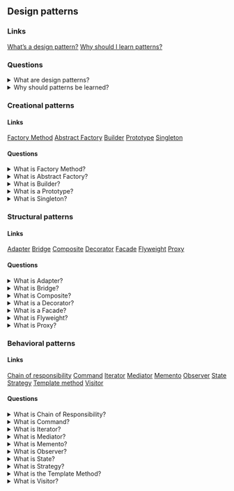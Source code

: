 ## Design patterns

### Links
[What’s a design pattern?](https://refactoring.guru/design-patterns/what-is-pattern)
[Why should I learn patterns?](https://refactoring.guru/design-patterns/why-learn-patterns)


### Questions

<details>
  <summary>What are design patterns?</summary>

  Design patterns are standard solutions to common problems in a software design. Each design pattern provides a customized blueprint for exacting problems. As a result, you cannot copy a pattern in your program, but you can use it as a design solution to your problem. The design patterns could be confused with algorithms because both concepts describe standard solutions to some known targets. But while an algorithm has always defined a clear set of actions, a pattern is a more high-level description of a solution.

</details>

<details>
  <summary>Why should patterns be learned?</summary>
  
  The truth is that a programmer can work without knowledge about patterns. Moreover, in this case, he can implement a pattern solution without knowing about it. So, why is it needed to learn them?

  There are a few reasons:

  1. Firstly, design patterns are a toolkit of solutions to common problems in software design. So, the programmer could solve problems using them.

	2. Secondly, design patterns are a common language that allows having more effective communication.

</details>

### Creational patterns

#### Links
[Factory Method](https://refactoring.guru/design-patterns/factory-method)
[Abstract Factory](https://refactoring.guru/design-patterns/abstract-factory)
[Builder](https://refactoring.guru/design-patterns/builder)
[Prototype](https://refactoring.guru/design-patterns/prototype)
[Singleton](https://refactoring.guru/design-patterns/singleton)

#### Questions

<details>
  <summary>What is Factory Method?</summary>

  Factory Method is a creational design pattern that provides an interface for creating objects in a superclass but allows subclasses to alter the type of created objects.

  Applicability:

  * Use the factory Method when beforehand unknown types and dependencies of the objects should work.
  * Use the Factory Method for providing users of your library or framework with a way to extend its internal components.
  * Use the Factory Method for saving system resources by reusing the existing exemplars instead of rebuilding them each time.

  Pros:

  * Avoid tight coupling between the creator and the concrete products.
  * Single Responsibility Principle. You can move the product creation code into one place in the program, making the code easier to support.
  * Open/Closed Principle. You can introduce new types of products into the program without breaking existing client code.

  Cons:

  * Each new subclass increases the code complexity. The best-case scenario is when introducing the pattern into an existing hierarchy of creator classes.

</details>

<details>
  <summary>What is Abstract Factory?</summary>

  Abstract Factory is a creational design pattern that lets you produce families of the related objects without specifying their concrete classes.

  Applicability:

  * Use the Abstract Factory when code needs to work with various families of related products but not to depend on the concrete classes of those products - they might be unknown beforehand or be simplified to allow for future extensibility.

  Pros:

  * Be sure that the products from a factory are compatible with each other.
  * Avoid tight coupling between concrete products and client code.
  * Single Responsibility Principle. Extract the product creation code into one place, making the code easier to support.
  * Open/Closed Principle. Introduce new variants of products without breaking existing client code.

  Cons:

  * Each new interface or class increases the complexity of the code.

</details>

<details>
  <summary>What is Builder?</summary>

  Builder is a creational design pattern that lets you construct complex objects step by step. The builder pattern allows producing different types and representations of an object using the same construction code.

  Applicability:

  * Use the Builder pattern to get rid of a 'telescopic constructor'.
  * Use the Builder pattern when an application needs to create different representations of some product, for example, stone and wooden houses.
  * Use the Builder to construct Composite trees or other complex objects.

  Pros:

  * Construct objects step-by-step, defer construction steps or run steps recursively.
  * Reuse the same construction code when building various representations of products.
  * Single Responsibility Principle. Isolate complex construction code from the business logic of the product.

  Cons:

  * The overall complexity of the code increases since the pattern requires creating multiple new classes.

</details>

<details>
  <summary>What is a Prototype?</summary>

  A Prototype is a creational design pattern that lets you copy existing objects without making your code dependent on their classes.

  Applicability:

  * Use the Prototype pattern when there isn't dependency from the concrete classes of copied objects in a code.
  * Use the pattern when you want to reduce the number of subclasses that only differ from the initialization of their respective objects. Somebody could have created these subclasses to be able to create a new one with a specific configuration.

  Pros:

  * Clone objects without coupling to their concrete classes.
  * Get rid of repeated initialization code in favour of cloning pre-built prototypes.
  * Produce complex exemplars more conveniently.
  * Get an alternative to inheritance when dealing with configuration presets.

  Cons:

  * Cloning complex objects that have circular references might be very tricky.

</details>

<details>
  <summary>What is Singleton?</summary>

  Singleton is a creational design pattern that lets you ensure that a class has only one instance while providing a global access point to this instance.

  Applicability:

  * Use the Singleton pattern when a class in your program should have just a single instance available to all clients; for example, a single database object shared by different parts of the program.
  * Use the Singleton pattern when you need stricter control over global variables.

  Pros:

  * You can be sure that a class has only a single instance.
  * You gain a global access point to that instance.
  * The initialization of the singleton object happens during the first call.

  Cons:

  * Single Responsibility Principle. The pattern solves two problems at the time.
  * The Singleton pattern can mask unluck design, for instance, when the program components know too much about each other.
  * The pattern requires special treatment in a multithreaded environment so that multiple threads cannot create a singleton object several times.
  * It may be difficult to unit test the client code because many test frameworks rely on inheritance when producing mock objects. Since the constructor of the singleton class is private and overriding static methods is impossible in most languages, you will need to think of a creative way to mock the singleton.

</details>

### Structural patterns

#### Links
[Adapter](https://refactoring.guru/design-patterns/adapter)
[Bridge](https://refactoring.guru/design-patterns/bridge)
[Composite](https://refactoring.guru/design-patterns/composite)
[Decorator](https://refactoring.guru/design-patterns/decorator)
[Facade](https://refactoring.guru/design-patterns/facade)
[Flyweight](https://refactoring.guru/design-patterns/flyweight)
[Proxy](https://refactoring.guru/design-patterns/proxy)

#### Questions

<details>
  <summary>What is Adapter?</summary>

  The adapter is a structural design pattern that allows objects with incompatible interfaces to collaborate.

  Applicability:

  * Use the adapter when you want to use some existing class, but its interface is not compatible with the rest of your code.
  * Use the pattern for reusing several existing subclasses that lack some functionality, and there is not possible to add it in the superclass.

  Prons:

  * Single Responsibility Principle. You can separate the interface or data conversion code from the primary business logic of the program.
  * Open/Closed Principle. You can introduce new types of adapters into the program without breaking the existing client code, as long as they work with the adapters through the client interface.

  Cons:

  * The overall complexity of the code increases because it requires introducing a set of new interfaces and classes. From time to time, changing into service is an easier way.

</details>

<details>
  <summary>What is Bridge?</summary>

  The Bridge is a structural design pattern that lets you split a large class or a set of closely related classes into two separate hierarchies - abstraction and implementation - their implementation independent of each other.

  Applicability:

  * Use the Bridge pattern when you want to divide and organize a class with several functional variants (for example, if the implemented class can work with various database servers).
  * Use the pattern when you need to extend a class in several orthogonal (independent) dimensions.
  * Use the Bridge if you need to be able to switch implementations at runtime.

  Prons:

  * You can create platform-independent classes and apps.
  * The client code works with high-level abstractions.
  * Open/Closed Principle. You can introduce new abstractions and implementations independently from each other.
  * Single Responsibility Principle. You can focus on high-level logic in the abstraction and on platform details in the implementation.

  Cons:

  * You might make the code more complicated by applying the pattern to a highly cohesive class.

</details>

<details>
  <summary>What is Composite?</summary>

  Composite is a structural design pattern that lets you compose objects into tree structures and then work with these structures as if they were individual objects.

  Applicability:

  * Use the Composite pattern when you have to implement a tree-like object structure.
  * Use it when you want the client code to treat both simple and complex elements uniformly.

  Prons:

  * It is possible to work with complex tree structures more conveniently: use polymorphism and recursion to your advantage.
  * Open/Closed Principle. You can introduce new element types into the app without breaking the existing code, which now works with the object tree.

  Cons:

  * It is difficult to provide a shared interface for classes whose functionality differs too much. In base scenarios, there is possible to overgeneralize the component interface, making it harder to comprehend.

</details>

<details>
  <summary>What is a Decorator?</summary>

  The decorator is a structural design pattern that lets you attach new behaviours to objects by placing these objects inside specialized wrapper objects that contain the behaviours.

  Applicability:

  * Use the Decorator pattern when it is possible to increase behaviours at runtime without breaking the code that uses these objects.
  * Use it when it is impossible to extend behaviour using inheritance.

  Prons:

  * It is possible to extend a behaviour without making a new subclass.
  * It is possible to add or remove responsibilities from an object at runtime.
  * It is possible to combine several behaviours by wrapping an object into multiple decorators.
  * Single Responsibility Principle. You can divide a monolithic class that implements many possible variants of behaviour into several smaller ones.

  Cons:

  * It is hard to remove a specific wrapper from the wrappers stack.
  * It is hard to implement a decorator with independent behaviour from the stack.
  * The initial configuration code of layers might look pretty ugly.

</details>

<details>
  <summary>What is a Facade?</summary>

  It is a structural design pattern that provides a simplified interface to a library, a framework, or any other complex set of classes.

  Applicability:

  * Use the Facade pattern when you need to have a limited but straightforward interface to a complex subsystem.
  * Use the Facade when you want to structure a subsystem into layers.

  Prons:

  * It is possible to isolate your code from the complexity of a subsystem.
  Cons:
  * A facade can become a god object coupled to all classes of an app.

</details>

<details>
  <summary>What is Flyweight?</summary>

  Flyweight is a structural design pattern that lets you fit more objects into the available amount of RAM by sharing common parts of the state between multiple exemplars instead of keeping all of the data in each object.

  Applicability:

  * Use the Flyweight pattern only when it is needed to optimize used RAM.

  Prons:

  * It is possible to save lots of RAM, assuming your program has tons of similar objects.

  Cons:

  * It is possible to trade RAM over CPU cycles when some context data needs recalculation each time somebody calls a flyweight method.
  * The code becomes much more complicated. New team members will always be wondering about the state.

</details>

<details>
  <summary>What is Proxy?</summary>

  Proxy is a structural design pattern that provides a substitute or placeholder for another object. A proxy controls access to the original one, allowing it to perform something either before or after the request gets through to the original one.

  Applicability:

  * Lazy initialization.
  * Access control (protection proxy).
  * Logging requests (logging proxy).
  * Caching request results (caching proxy).
  * Smart reference.

  Prons:

  * It is possible to control the service object without clients knowing about it.
  * It is possible to manage the lifecycle of the service object when clients do not care about it.
  * The proxy works even if the service object is not ready or is not available.
  * Open/Closed Principle. You can introduce new proxies without changing the service or clients.

  Cons:

  * The code may become more complicated since you need to introduce a lot of new classes.

</details>

### Behavioral patterns

#### Links
[Chain of responsibility](https://refactoring.guru/design-patterns/chain-of-responsibility)
[Command](https://refactoring.guru/design-patterns/command)
[Iterator](https://refactoring.guru/design-patterns/iterator)
[Mediator](https://refactoring.guru/design-patterns/mediator)
[Memento](https://refactoring.guru/design-patterns/memento)
[Observer](https://refactoring.guru/design-patterns/observer)
[State](https://refactoring.guru/design-patterns/state)
[Strategy](https://refactoring.guru/design-patterns/strategy)
[Template method](https://refactoring.guru/design-patterns/template-method)
[Visitor](https://refactoring.guru/design-patterns/visitor)

#### Questions

<details>
  <summary>What is Chain of Responsibility?</summary>

  Cin of Responsibility is a behavioural design pattern that lets you pass requests along a chain of handlers. Each handler decides thao process the request or move it on to the next handler in the chain.

  Applicability:

  * Use the Chain of Responsibility pattern when an expected program process different kinds of requests in various ways, but the exact types of requests and their sequences are unknown beforehand.
  * Use it when it is essential to execute several handlers in a particular order.
  * Use the CoR pattern when the set of handlers and their order are supposed to change at runtime.

  Prons:

  * You can control the order of request handling.
  * Single Responsibility Principle. It is possible to decouple classes that invoke operations from them.
  * Open/Closed Principle. You can introduce new handlers into the app without breaking the existing client code.

  Cons:

  * Some requests may end up unhandled.

</details>

<details>
  <summary>What is Command?</summary>

  It is a behavioural design pattern that turns a request into a stand-alone object that contains all information about it. This transformation lets you pass requests to method arguments, delay or queue a request execution, and support undoable operations.

  Applicability:

  * Use the Command pattern when you want to parametrize objects with operations.
  * Use the Command pattern when you want to queue operations, schedule their execution, or execute them remotely.
  * Use the Command pattern when an application can reverse operations.

  Prons:

  * Single Responsibility Principle. It is possible to decouple classes that invoke operations from them that perform these operations.
  * Open/Closed Principle. You can introduce new commands into the app without breaking existing client code.
  * You can implement undo/redo.
  * You can implement deferred execution of operations.
  * You can assemble a set of simple commands into a complex one.

  Cons:

  * The code may become more complicated since introducing a whole new layer between senders and receivers.

</details>

<details>
  <summary>What is Iterator?</summary>

  Iterator is a behavioural design pattern that lets you traverse elements of a collection without exposing its underlying representation (list, stack, tree, etc.).

  Applicability:

  * Use the Iterator pattern when element collection has a complex data structure under the hood, but you want to hide its complexity from clients (either for convenience or security reasons).
  * Use the pattern to reduce duplication of the traversal code across your app.
  * Use the Iterator when it is possible to traverse different data structures or when types of these structures are unknown beforehand.

  Prons:

  * Single Responsibility Principle. You can clean up the client code and the collections by extracting bulky traversal algorithms into separate classes.
  * Open/Closed Principle. You can implement new types of collections and iterators and pass them to existing code without breaking anything.
  * It is possible to iterate over the same collection in parallel because each iterative object contains its iteration state.
  * For the same reason, it is possible to delay an iteration and continue it when needed.

  Cons:

  * Applying the pattern can be overkill if your app only works with simple collections.
  * Using an iterator may be less efficient than going through elements of some specialized structure.

</details>

<details>
  <summary>What is Mediator?</summary>

  The Mediator is a behavioural design pattern that lets to reduce chaotic dependencies between objects. It restricts direct communications between exemplars and forces those to collaborate only via a mediator.

  Applicability:

  * Use the Mediator pattern when it is hard to change some of the classes.
  * Use it when it is possible to reuse a component in a different program.
  * Use the Mediator when you find yourself creating tons of component subclasses.

  Prons:

  * Single Responsibility Principle. It is possible to extract the communications between various components into a single place, making it easier to comprehend and maintain.
  * Open/Closed Principle. It is possible to introduce new mediators without having to change the components.
  * It is possible to reduce coupling between various components of a program.
  * It is possible to reuse individual components easier.

  Cons:

  * Over time a mediator can evolve into a God Object.

</details>

<details>
  <summary>What is Memento?</summary>

  Memento is a behavioural design pattern that lets you save and restore the previous state of an object without revealing the details of its implementation.

  Applicability:

  * Use the Memento pattern when you want to produce snapshots of the object state for the ability to restore a previous state of the object.
  * Use it when direct access to the object fields/getters/setters violates its encapsulation.

  Prons:

  * It is possible to produce snapshots of the state without violating its encapsulation.
  * It is possible to simplify the code by letting the caretaker maintain the history of the state.

  Cons:

  * The app might consume lots of RAM if clients create mementoes too often.
  * Caretakers should track the lifecycle to be able to destroy obsolete mementoes.
  * Most dynamic programming languages, such as PHP, Python and JavaScript, don't guarantee that the state within the Memento stays untouched.

</details>

<details>
  <summary>What is Observer?</summary>

  It is a behavioural design pattern that lets you define a subscription mechanism to notify multiple objects about any events.

  Applicability:

  * Use the Observer pattern when changes to the state of one object may require changing other ones, and the set of the object is unknown beforehand or changes dynamically.
  * Use the pattern when some parts in an app must observe others, but only for a limited time or in specific cases.

  Prons:

  * Open/Closed Principle. You can introduce new subscriber classes without changing the code (and vice versa if there is a publisher interface).
  * You can establish relations between objects at runtime.

  Cons:

  * Subscribers get notifications in random order.

</details>

<details>
  <summary>What is State?</summary>

  It is a behavioural design pattern that lets an object alter its behaviour when its internal state changes.

  Applicability:

  * Use the State pattern when you have an object that behaves differently depending on its current one, the number of states is enormous, and the state-specific code changes frequently.
  * Use the pattern when you have a class polluted with massive conditionals that alter how the class behaves according to the current values of the class fields.
  * Use State when you have a lot of duplicate code across similar states and transitions of a condition-based state machine.

  Prons:

  * Single Responsibility Principle. Organize the code related to particular states into separate classes.
  * Open/Closed Principle. Introduce new states without changing existing state classes or the context.
  * Simplify the code of the context by eliminating bulky state machine conditionals.

  Cons:

  * Applying the pattern can be overkill if a state machine has only a few states or rarely changes.

</details>

<details>
  <summary>What is Strategy?</summary>

  Strategy is a behavioural design pattern that lets you define a family of algorithms, but each of them into a separate class, and make their objects interchangeable.

  Applicability:

  * Use the Strategy pattern when you want to use different variants of an algorithm within an object and switch from one algorithm to another during runtime.
  * Use the Strategy when you have a lot of similar classes that only differ in executing some behaviour.
  * Use the pattern to isolate the business logic from the implementation details of algorithms that may not be as important.
  * Use it when your class has a massive conditional operator that switches between different variants of the same algorithm.

  Prons:

  * You can swap algorithms used inside an object at runtime.
  * You can isolate the implementation details of an algorithm from the code that uses it.
  * You can replace inheritance with composition.
  * Open/Closed Principle. You can introduce new strategies without having to change the context.

  Cons:

  * If you only have a couple of algorithms and they rarely change, there is no real reason to overcomplicate the program with new classes and interfaces that come along with the pattern.
  * Clients must be aware of the differences between strategies to be able to select a proper one.
  * Many modern programming languages have functional type support that lets you implement different versions of an algorithm inside a set of anonymous functions.

</details>

<details>
  <summary>What is the Template Method?</summary>

  Template Method is a behavioural design pattern that defines the skeleton of an algorithm in the superclass but lets subclasses override specific steps of the algorithm without changing its structure.

  Applicability:

  * Use the Template Method pattern when you want to let clients extend only steps of an algorithm, but not the whole algorithm or its structure.
  * Use the pattern when you have several classes that contain almost identical algorithms with some minor differences. As a result, you might need to modify all when the algorithm changes.

  Prons:

  * You can let clients override only certain parts of a large algorithm, making them less affected by changes into other parts of the algorithm.
  * You can pull the duplicate code into a superclass.

  Cons:

  * You might violate the Liskov Substitution Principle by suppressing a default step implementation via a subclass.
  Template methods tend to be harder to maintain the more steps they have.

</details>

<details>
  <summary>What is Visitor?</summary>

  It is a behavioural design pattern that lets you separate algorithms from the objects on which they operate.

  Applicability:

  * Use the Visitor when you need to operate on all elements of a complex object structure (for example, an object tree).
  * Use the Visitor to clean up the business logic of auxiliary behaviours.
  * Use the pattern when a behaviour makes sense only in some classes of a class hierarchy, but not in others.

  Prons:

  * Open/Closed Principle. You can introduce a new behaviour that can work with objects of different classes without changing these classes.
  * Single Responsibility Principle. You can move multiple versions of the same behaviour into the same class.
  * A visitor object can accumulate some information while working with various. It might be handy when you want to traverse some complex object structure, such as an object tree, and apply one to each object of this structure.

  Cons:

  * You need to update all visitors each time a class gets added to or removed from the element hierarchy.
  * Visitors might lack the necessary access to the private fields and methods of the elements

</details>
